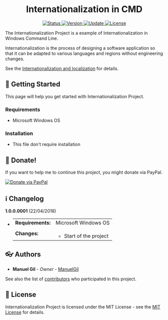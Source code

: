 <div align="center">
	<h1> Internationalization in CMD </h1>
</div>

<div align="center">
	<a href="#changelog">
		<img src="https://img.shields.io/badge/stability-frozen-blue.svg" alt="Status">
	</a>
	<a href="#changelog">
		<img src="https://img.shields.io/badge/release-v1.0.0-blue.svg" alt="Version">
	</a>
	<a href="#changelog">
		<img src="https://img.shields.io/badge/update-april-yellowgreen.svg" alt="Update">
	</a>
	<a href="#license">
		<img src="https://img.shields.io/badge/license-MIT%20License-green.svg" alt="License">
	</a>
</div>

The Internationalization Project is a example of Internationalization in Windows
 Command Line.

Internationalization is the process of designing a software application so that
 it can be adapted to various languages and regions without engineering changes.

See the [Internationalization and localization](https://en.wikipedia.org/wiki/Internationalization_and_localization)
 for details.

<a name="started"></a>
## :traffic_light: Getting Started

This page will help you get started with Internationalization Project.

<a name="requirements"></a>
### Requirements

  * Microsoft Windows OS

<a name="installation"></a>
### Installation

  * This file don't require installation

<a name="Donate"></a>
## :gift: Donate!

If you want to help me to continue this project, you might donate via PayPal.

<a href="https://paypal.me/ManuelFGil"><img src="https://www.paypalobjects.com/webstatic/en_US/i/btn/png/btn_donate_92x26.png" alt="Donate via PayPal"></a>

<a name="changelog"></a>
## :information_source: Changelog

**1.0.0.0001** (22/04/2018)

  * <table border="0" cellpadding="4">
		<tr>
			<td><strong>
				Requirements:
			</strong></td>
			<td>
				Microsoft Windows OS
			</td>
		</tr>
		<tr>
			<td>
				<strong>Changes:</strong>
			</td>
			<td>
				<ul>
					<li>
						Start of the project
					</li>
				</ul>
			</td>
		</tr>
	</table>

<a name="authors"></a>
## :eyeglasses: Authors

  * **Manuel Gil** - *Owner* - [ManuelGil](https://github.com/ManuelGil) 

See also the list of [contributors](https://github.com/ManuelGil/Internationalization/contributors)
 who participated in this project.

<a name="license"></a>
## :memo: License

Internationalization Project is licensed under the MIT License - see the
 [MIT License](https://opensource.org/licenses/MIT) for details.
